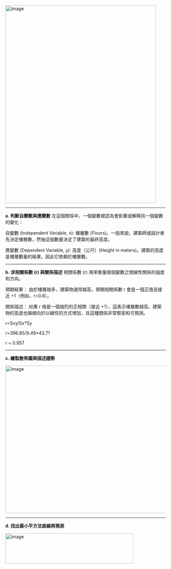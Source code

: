 <img width="473" height="621" alt="image" src="https://github.com/user-attachments/assets/46a33f21-d1c3-4e17-a8d3-30293a670cad" />

---
**a. 判斷自變數與應變數**
在這個關係中，一個變數被認為會影響或解釋另一個變數的變化：

自變數 (Independent Variable, x): 樓層數 (Floors)。一般來說，建築師或設計者先決定樓層數，然後這個數量決定了建築的最終高度。

應變數 (Dependent Variable, y): 高度（公尺）(Height in meters)。建築的高度是樓層數量的結果，因此它依賴於樓層數。

---
**b. 求相關係數 (r) 與關係描述**
相關係數 (r) 用來衡量兩個變數之間線性關係的強度和方向。

預期結果： 由於樓層越多，建築物通常越高，預期相關係數 r 會是一個正值且接近 +1（例如，r>0.8）。

關係描述： 如果 r 值是一個強烈的正相關（接近 +1），這表示樓層數越高，建築物的高度也越傾向於以線性的方式增加，且這種關係非常緊密和可預測。

r=Sxy/Sx*Sy

r=396.85/9.49*43.71

r = 0.957

---
**c. 繪製散佈圖與描述趨勢**

<img width="757" height="463" alt="image" src="https://github.com/user-attachments/assets/b2d07394-6120-4b7a-8f9b-9f69c13e9df6" />

---
**d. 找出最小平方法直線與預測**

<img width="402" height="95" alt="image" src="https://github.com/user-attachments/assets/0b11d117-3c1a-451b-9093-97d96731e650" />
